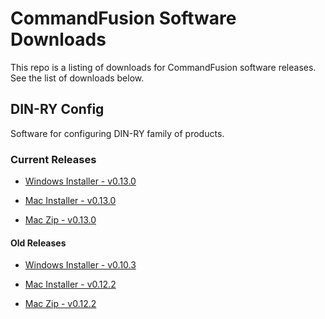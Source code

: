 # CommandFusion Software Downloads
This repo is a listing of downloads for CommandFusion software releases. See the list of downloads below.

## DIN-RY Config
Software for configuring DIN-RY family of products.

### Current Releases

- [Windows Installer - v0.13.0](https://commandfusion.com/download/CommandFusion.DIN-RY.Config.Setup.0.13.0.exe)

- [Mac Installer - v0.13.0](https://commandfusion.com/download/CommandFusion.DIN-RY.Config-0.13.0.dmg)
- [Mac Zip - v0.13.0](https://commandfusion.com/download/CommandFusion.DIN-RY.Config-0.13.0-mac.zip)

#### Old Releases

- [Windows Installer - v0.10.3](https://github.com/CommandFusion/Software/raw/master/DIN-RY%20Config/CommandFusion.DIN-RY.Config.Setup.0.10.3.exe)

- [Mac Installer - v0.12.2](https://commandfusion.com/download/CommandFusion.DIN-RY.Config-0.12.2.dmg)
- [Mac Zip - v0.12.2](https://commandfusion.com/download/CommandFusion.DIN-RY.Config-0.12.2-mac.zip)